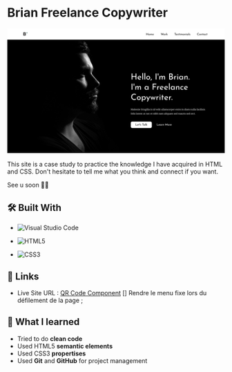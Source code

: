 # Brian Freelance Copywriter

![Case Study](assets/design/readmePix.png)

This site is a case study to practice the knowledge I have acquired in HTML and CSS.
Don't hesitate to tell me what you think and connect if you want.

See u soon ✌🏽


## 🛠️ **Built With**
- ![Visual Studio Code](https://img.shields.io/badge/Visual%20Studio%20Code-0078d7.svg?style=for-the-badge&logo=visual-studio-code&logoColor=white)

- ![HTML5](https://img.shields.io/badge/html5-%23E34F26.svg?style=for-the-badge&logo=html5&logoColor=white)

- ![CSS3](https://img.shields.io/badge/css3-%231572B6.svg?style=for-the-badge&logo=css3&logoColor=white)


## 🔗 **Links**

- Live Site URL : [QR Code Component](https://dopekaribbean-qr-code.netlify.app)
[] Rendre le menu fixe lors du défilement de la page ;












## 🧠 **What I learned**

* Tried to do **clean code**
* Used HTML5 **semantic elements**
* Used CSS3 **propertises**
* Used **Git** and **GitHub** for project management